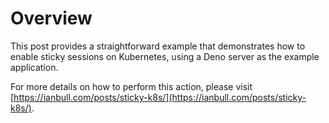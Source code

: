 # Overview

This post provides a straightforward example that demonstrates how to enable sticky sessions on Kubernetes, using a Deno server as the example application.

For more details on how to perform this action, please visit [https://ianbull.com/posts/sticky-k8s/](https://ianbull.com/posts/sticky-k8s/).

